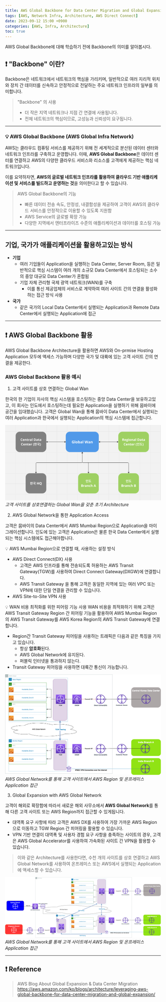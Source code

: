 ```yaml
---
title: AWS Global Backbone for Data Center Migration and Global Expansion
tags: [AWS, Network Infra, Architecture, AWS Direct Connect]
date: 2023-09-12 15:00 +0900
categories: [AWS, Infra, Architecture]
toc: true
---
```


AWS Global Backbone에 대해 학습하기 전에 Backbone의 의미를 알아봅시다.

## ❗️ "Backbone" 이란?
Backbone은 네트워크에서 네트워크의 핵심을 가리키며, 일반적으로 여러 지리적 위치와 장치 간 데이터를 신속하고 안정적으로 전달하는 주요 네트워크 인프라의 일부를 의미합니다.

> "Backbone" 의 사용
> - 더 작은 지역 네트워크나 지점 간 연결에 사용됩니다.
> - 전체 네트워크의 핵심이므로, 고성능과 신뢰성이 요구됩니다.

---

### 💡 AWS Global Backbone (AWS Global Infra Network)
AWS는 클라우드 컴퓨팅 서비스를 제공하기 위해 전 세계적으로 분산된 데이터 센터와 네트워크 인프라를 구축하고 운영합니다.
이때, **AWS Global Backbone**은 데이터 센터를 연결하고 AWS의 다양한 클라우드 서비스와 리소스를 고객에게 제공하는 핵심 네트워크입니다.

이를 요약하자면, **AWS의 글로벌 네트워크 인프라를 활용하여 클라우드 기반 애플리케이션 및 서비스를 빌드하고 운영하는 것**을 의미한다고 할 수 있습니다.

> AWS Global Backbone의 기능
> - 빠른 데이터 전송 속도, 안정성, 내결함성을 제공하여 고객이 AWS의 클라우드 서비스를 안정적으로 이용할 수 있도록 지원함
> - AWS Service의 글로벌 확장 가능
> -  다양한 지역에서 엔터프라이즈 수준의 애플리케이션과 데이터를 호스팅 가능

---

## 기업, 국가가 애플리케이션을 활용하고있는 방식 

- **기업**
  - 여러 기업들이 Application을 실행하는 Data Center, Server Room, 등은 일반적으로 핵심 시스템이 여러 개의 소규모 Data Center에서 호스팅되는 소수의 중앙 대규모 Data Center가 혼합됨
  - 기업 자체 관리형 국제 광역 네트워크(WAN)를 구축
    - 이를 통신 제공업체의 서비스로 계약하여 여러 사이트 간의 연결을 활성화하는 접근 방식 사용
- **국가**
  - 같은 국가의 Local Data Center에서 실행되는 Application과 Remote Data Center에서 실행되는 Application에 접근

---

## ❗️ AWS Global Backbone 활용
AWS Global Backbone Architecture을 활용하면 AWS와 On-prmise Hosting Application 모두에 액세스 가능하며 다양한 국가 및 대륙에 있는 고객 사이트 간의 연결을 제공한다.

### AWS Global Backbone 활용 예시
1. 고객 사이트를 상호 연결하는 Global Wan<br>

한국의 한 기업이 자사의 핵심 시스템을 호스팅하는 중앙 Data Center을 보유하고있고, 이 회사는 인도에서 호스팅하는데 필요한 Application을 실행하기 위해 뭄바이에 공간을 임대했습니다. 고객은 Global Wan을 통해 뭄바이 Data Center에서 실행되는 여러 Application과 한국에서 실행되는 Application의 핵심 시스템에 접근합니다.

![Global_Wan](https://github.com/MinkyungJ/MinkyungJ.github.io/blob/main/_posts/Global_Wan.png?raw=true)*고객 사이트를 상호연결하는 Global Wan을 갖춘 초기 Architecture*

2. AWS Global Network을 통한 Application Access<br>

고객은 뭄바이의 Data Center에서 AWS Mumbai Region으로 Application을 마이그레이션합니다. 인도에 있는 고객은 Application은 물론 한국 Data Center에서 실행되는 핵심 시스템에도 접근해야합니다.

💡 AWS Mumbai Region으로 연결할 때, 사용하는 설정 방식
  - AWS Direct Connect(DX) 사용
    - 고객은 AWS 인프라를 통해 전송되도록 허용하는 AWS Transit Gateway(TGW)를 사용하여 Direct Connect Gateway(DXGW)에 연결합니다.
    - AWS Transit Gateway 을 통해 고객은 동일한 지역에 있는 여러 VPC 또는 VPN에 대한 단일 연결을 관리할 수 있습니다.
  - AWS Site-to-Site VPN 사용

💡 WAN 비용 최적화를 위한 피어링 기능 사용
WAN 비용을 최적화하기 위해 고객은 AWS Transit Gateway Region 간 피어링 기능을 활용하여 AWS Mumbai Region의 AWS Transit Gateway를 AWS Korea Region의 AWS Transit Gateway에 연결합니다.
- Region간 Transit Gateway 피어링을 사용하는 트래픽은 다음과 같은 특징을 가지고 있습니다.
  - 항상 **암호화**된다. 
  - AWS Global Network에 유지된다.
  - 퍼블릭 인터넷을 통과하지 않는다.
- Transit Gateway 피어링을 사용하면 대륙간 통신이 가능합니다.

![Application_Access](https://github.com/MinkyungJ/MinkyungJ.github.io/blob/main/_posts/Application_Access.png?raw=true)*AWS Global Network를 통해 고객 사이트에서 AWS Region 및 온프레미스 Application 접근*

3. Global Expansion with AWS Global Network<br>

고객이 해외로 확장함에 따라서 새로운 해외 사무소에서 **AWS Global Network**를 통해 다른 고객 사이트 또는 AWS Region까지 접근할 수 있게됩니다.
- 대역폭 요구 사항에 따라 고객은 AWS DX를 사용하여 가장 가까운 AWS Region으로 이동하고 TGW Region 간 피어링을 활용할 수 있습니다.
- VPN 기반 연결이 대역폭 및 사용자 경험 요구 사항을 충족하는 사이트의 경우, 고객은 AWS Global Accelerator를 사용하여 가속화된 사이트 간 VPN을 활용할 수 있습니다.

> 이와 같은 Architecture를 사용한다면, 수천 개의 사이트를 상호 연결하고 AWS Global Network를 사용하여 온프레미스 또는 AWS에서 실행되는 Application에 액세스할 수 있습니다.

![Global_Expansion](https://github.com/MinkyungJ/MinkyungJ.github.io/blob/main/_posts/Global_Expansion.png?raw=true)*AWS Global Network를 통해 고객 사이트에서 AWS Region 및 온프레미스 Application 접근*

---

## ❗️ Reference
> AWS Blog About Global Expansion & Data Center Migration
<https://aws.amazon.com/ko/blogs/architecture/leveraging-aws-global-backbone-for-data-center-migration-and-global-expansion/>